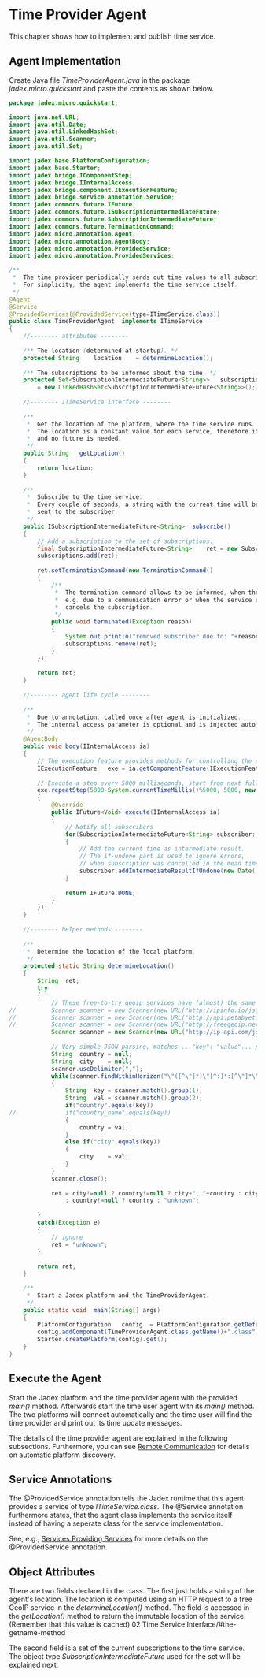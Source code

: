# Time Provider Agent

This chapter shows how to implement and publish time service.

## Agent Implementation

Create Java file *TimeProviderAgent.java* in the package *jadex.micro.quickstart* and paste the contents as shown below.

```java
package jadex.micro.quickstart;

import java.net.URL;
import java.util.Date;
import java.util.LinkedHashSet;
import java.util.Scanner;
import java.util.Set;

import jadex.base.PlatformConfiguration;
import jadex.base.Starter;
import jadex.bridge.IComponentStep;
import jadex.bridge.IInternalAccess;
import jadex.bridge.component.IExecutionFeature;
import jadex.bridge.service.annotation.Service;
import jadex.commons.future.IFuture;
import jadex.commons.future.ISubscriptionIntermediateFuture;
import jadex.commons.future.SubscriptionIntermediateFuture;
import jadex.commons.future.TerminationCommand;
import jadex.micro.annotation.Agent;
import jadex.micro.annotation.AgentBody;
import jadex.micro.annotation.ProvidedService;
import jadex.micro.annotation.ProvidedServices;

/**
 *  The time provider periodically sends out time values to all subscribers.
 *  For simplicity, the agent implements the time service itself.
 */
@Agent
@Service
@ProvidedServices(@ProvidedService(type=ITimeService.class))
public class TimeProviderAgent	implements ITimeService
{
	//-------- attributes --------
		
	/** The location (determined at startup). */
	protected String	location	= determineLocation();
	
	/** The subscriptions to be informed about the time. */
	protected Set<SubscriptionIntermediateFuture<String>>	subscriptions
		= new LinkedHashSet<SubscriptionIntermediateFuture<String>>();
	
	//-------- ITimeService interface --------
	
	/**
	 *  Get the location of the platform, where the time service runs.
	 *  The location is a constant value for each service, therefore it can be cached
	 *  and no future is needed.
	 */
	public String	getLocation()
	{
		return location;
	}
	
	/**
	 *  Subscribe to the time service.
	 *  Every couple of seconds, a string with the current time will be
	 *  sent to the subscriber.
	 */
	public ISubscriptionIntermediateFuture<String>	subscribe()
	{
		// Add a subscription to the set of subscriptions.
		final SubscriptionIntermediateFuture<String>	ret	= new SubscriptionIntermediateFuture<String>();
		subscriptions.add(ret);
		
		ret.setTerminationCommand(new TerminationCommand()
		{
			/**
			 *  The termination command allows to be informed, when the subscription ends,
			 *  e.g. due to a communication error or when the service user explicitly
			 *  cancels the subscription.
			 */
			public void terminated(Exception reason)
			{
				System.out.println("removed subscriber due to: "+reason);
				subscriptions.remove(ret);
			}
		});
		
		return ret;
	}
	
	//-------- agent life cycle --------
	
	/**
	 *  Due to annotation, called once after agent is initialized.
	 *  The internal access parameter is optional and is injected automatically.
	 */
	@AgentBody
	public void body(IInternalAccess ia)
	{
		// The execution feature provides methods for controlling the execution of the agent.
		IExecutionFeature	exe	= ia.getComponentFeature(IExecutionFeature.class);
		
		// Execute a step every 5000 milliseconds, start from next full 5000 milliseconds
		exe.repeatStep(5000-System.currentTimeMillis()%5000, 5000, new IComponentStep<Void>()
		{
			@Override
			public IFuture<Void> execute(IInternalAccess ia)
			{
				// Notify all subscribers
				for(SubscriptionIntermediateFuture<String> subscriber: subscriptions)
				{
					// Add the current time as intermediate result.
					// The if-undone part is used to ignore errors,
					// when subscription was cancelled in the mean time.
					subscriber.addIntermediateResultIfUndone(new Date().toString());
				}
				
				return IFuture.DONE;
			}
		});
	}
	
	//-------- helper methods --------
	
	/**
	 *  Determine the location of the local platform.
	 */
	protected static String	determineLocation()
	{
		String	ret;
		try
		{
			// These free-to-try geoip services have (almost) the same result format.
//			Scanner scanner	= new Scanner(new URL("http://ipinfo.io/json").openStream(), "UTF-8");
//			Scanner scanner	= new Scanner(new URL("http://api.petabyet.com/geoip/").openStream(), "UTF-8");
//			Scanner scanner	= new Scanner(new URL("http://freegeoip.net/json/").openStream(), "UTF-8");	// use "country_name"
			Scanner scanner	= new Scanner(new URL("http://ip-api.com/json").openStream(), "UTF-8");
			
			// Very simple JSON parsing, matches ..."key": "value"... parts to find country and city.
			String	country	= null;
			String	city	= null;
			scanner.useDelimiter(",");
			while(scanner.findWithinHorizon("\"([^\"]*)\"[^:]*:[^\"]*\"([^\"]*)\"", 0)!=null)
			{
				String	key	= scanner.match().group(1);
				String	val	= scanner.match().group(2);
				if("country".equals(key))
//				if("country_name".equals(key))
				{
					country	= val;
				}
				else if("city".equals(key))
				{
					city	= val;
				}
			}
			scanner.close();
			
			ret	= city!=null ? country!=null ? city+", "+country : city
				: country!=null ? country : "unknown";
				
		}
		catch(Exception e)
		{
			// ignore
			ret	= "unknown";
		}
		
		return ret;
	}

	/**
	 *  Start a Jadex platform and the TimeProviderAgent.
	 */
	public static void	main(String[] args)
	{
		PlatformConfiguration	config	= PlatformConfiguration.getDefault();
		config.addComponent(TimeProviderAgent.class.getName()+".class");
		Starter.createPlatform(config).get();
	}
}
```

## Execute the Agent

Start the Jadex platform and the time provider agent with the provided *main()* method. Afterwards start the time user agent with its *main()* method. The two platforms will connect automatically and the time user will find the time provider and print out its time update messages.

The details of the time provider agent are explained in the following subsections. Furthermore, you can see [Remote Communication](../../remote/remote/#awareness) for details on automatic platform discovery.

## Service Annotations

The  @ProvidedService annotation tells the Jadex runtime that this agent provides a service of type *ITimeService.class*. The @Service annotation furthermore states, that the agent class implements the service itself instead of having a seperate class for the service implementation.

See, e.g.,  [Services.Providing Services](../../services/services/#providing-services) for more details on the @ProvidedService annotation.

## Object Attributes

There are two fields declared in the class. The first just holds a string of the agent's location. The location is computed using an HTTP request to a free GeoIP service in the *determineLocation()* method. The field is accessed in the *getLocation()* method to return the immutable location of the service. (Remember that this value is cached) 02 Time Service Interface/#the-getname-method

The second field is a set of the current subscriptions to the time service. The object type *SubscriptionIntermediateFuture* used for the set will be explained next. 